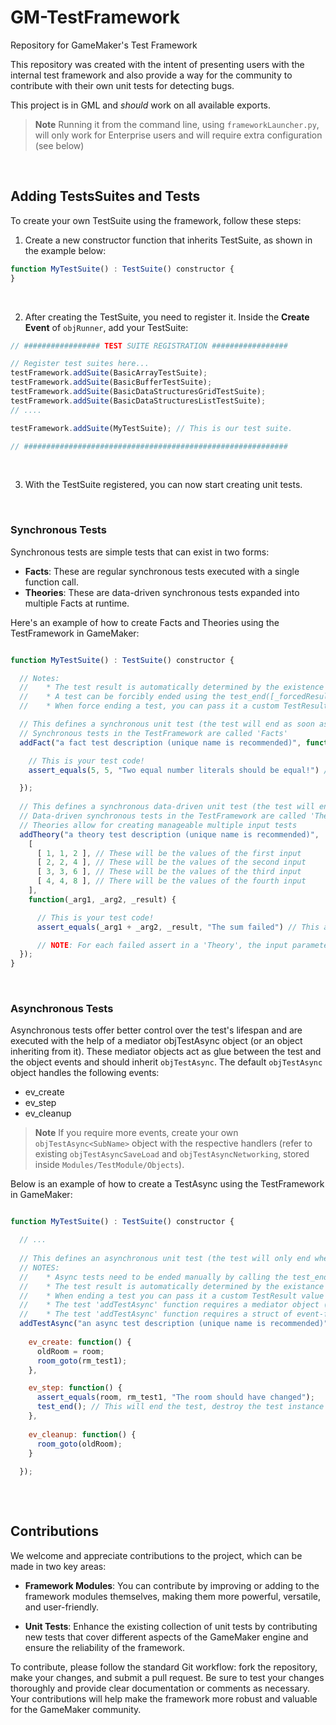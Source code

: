 # GM-TestFramework
Repository for GameMaker's Test Framework

This repository was created with the intent of presenting users with the internal test framework and also provide a way for the community to contribute with their own unit tests for detecting bugs.

This project is in GML and *should* work on all available exports.

> **Note**
> Running it from the command line, using `frameworkLauncher.py`, will only work for Enterprise users and will require extra configuration (see below)

</br>

## Adding TestsSuites and Tests
To create your own TestSuite using the framework, follow these steps:

1. Create a new constructor function that inherits TestSuite, as shown in the example below:

```js
function MyTestSuite() : TestSuite() constructor {
}
```
</br>

2. After creating the TestSuite, you need to register it. Inside the **Create Event** of `objRunner`, add your TestSuite:

```js
// ################# TEST SUITE REGISTRATION #################

// Register test suites here...
testFramework.addSuite(BasicArrayTestSuite); 
testFramework.addSuite(BasicBufferTestSuite);
testFramework.addSuite(BasicDataStructuresGridTestSuite);
testFramework.addSuite(BasicDataStructuresListTestSuite);
// ....

testFramework.addSuite(MyTestSuite); // This is our test suite.

// ###########################################################
```
</br>

3. With the TestSuite registered, you can now start creating unit tests.

</br>

### Synchronous Tests

Synchronous tests are simple tests that can exist in two forms:

* **Facts**: These are regular synchronous tests executed with a single function call.
* **Theories**: These are data-driven synchronous tests expanded into multiple Facts at runtime.

Here's an example of how to create Facts and Theories using the TestFramework in GameMaker:

```js

function MyTestSuite() : TestSuite() constructor {

  // Notes:
  //    * The test result is automatically determined by the existence of failed assertions
  //    * A test can be forcibly ended using the test_end([_forcedResult]) function
  //    * When force ending a test, you can pass it a custom TestResult value (which will overwrite the automatic value)

  // This defines a synchronous unit test (the test will end as soon as the function ends)
  // Synchronous tests in the TestFramework are called 'Facts'
  addFact("a fact test description (unique name is recommended)", function() {

    // This is your test code!
    assert_equals(5, 5, "Two equal number literals should be equal!") // This assert will pass

  });
  
  // This defines a synchronous data-driven unit test (the test will end as soon as the function ends)
  // Data-driven synchronous tests in the TestFramework are called 'Theories'
  // Theories allow for creating manageable multiple input tests
  addTheory("a theory test description (unique name is recommended)", 
    [
      [ 1, 1, 2 ], // These will be the values of the first input
      [ 2, 2, 4 ], // These will be the values of the second input
      [ 3, 3, 6 ], // These will be the values of the third input
      [ 4, 4, 8 ], // There will be the values of the fourth input
    ],
    function(_arg1, _arg2, _result) {

      // This is your test code!
      assert_equals(_arg1 + _arg2, _result, "The sum failed") // This assert will pass for all inputs

      // NOTE: For each failed assert in a 'Theory', the input parameters will be included as part of the failed assertion data.
  });
}

```

</br>

### Asynchronous Tests

Asynchronous tests offer better control over the test's lifespan and are executed with the help of a mediator objTestAsync object (or an object inheriting from it). These mediator objects act as glue between the test and the object events and should inherit `objTestAsync`. The default `objTestAsync` object handles the following events:

- ev_create
- ev_step
- ev_cleanup

> **Note**
> If you require more events, create your own `objTestAsync<SubName>` object with the respective handlers (refer to existing `objTestAsyncSaveLoad` and `objTestAsyncNetworking`, stored inside `Modules/TestModule/Objects`).

Below is an example of how to create a TestAsync using the TestFramework in GameMaker:

```js

function MyTestSuite() : TestSuite() constructor {

  // ...
  
  // This defines an asynchronous unit test (the test will only end when 'test_end()' is explicitly called)
  // NOTES:
  //    * Async tests need to be ended manually by calling the test_end([_forcedResult]) function
  //    * The test result is automatically determined by the existance of failed assertions
  //    * When ending a test you can pass it a custom TestResult value (will overwrite the automatic value)
  //    * The test 'addTestAsync' function requires a mediator object (ex.: objTestAsync)
  //    * The test 'addTestAsync' function requires a struct of event-function pairs.
  addTestAsync("an async test description (unique name is recommended)", objTestAsync, {
  
    ev_create: function() {
      oldRoom = room;
      room_goto(rm_test1);
    },

    ev_step: function() {
      assert_equals(room, rm_test1, "The room should have changed");
      test_end(); // This will end the test, destroy the test instance and automatically call 'ev_cleanup' function.
    },
    
    ev_cleanup: function() {
      room_goto(oldRoom);
    }
  
  });
  
```

</br>

## Contributions

We welcome and appreciate contributions to the project, which can be made in two key areas:

* **Framework Modules**: You can contribute by improving or adding to the framework modules themselves, making them more powerful, versatile, and user-friendly.

* **Unit Tests**: Enhance the existing collection of unit tests by contributing new tests that cover different aspects of the GameMaker engine and ensure the reliability of the framework.

To contribute, please follow the standard Git workflow: fork the repository, make your changes, and submit a pull request. Be sure to test your changes thoroughly and provide clear documentation or comments as necessary. Your contributions will help make the framework more robust and valuable for the GameMaker community.
